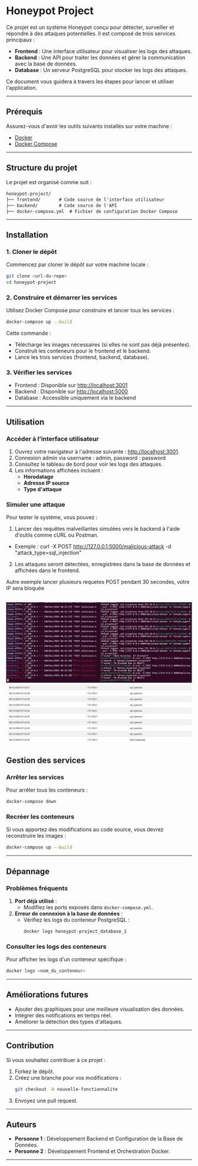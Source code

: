 # Honeypot Project

Ce projet est un système Honeypot conçu pour détecter, surveiller et répondre à des attaques potentielles. Il est composé de trois services principaux :
- **Frontend** : Une interface utilisateur pour visualiser les logs des attaques.
- **Backend** : Une API pour traiter les données et gérer la communication avec la base de données.
- **Database** : Un serveur PostgreSQL pour stocker les logs des attaques.

Ce document vous guidera à travers les étapes pour lancer et utiliser l'application.

---

## Prérequis
Assurez-vous d'avoir les outils suivants installés sur votre machine :
- [Docker](https://www.docker.com/)
- [Docker Compose](https://docs.docker.com/compose/install/)

---

## Structure du projet
Le projet est organisé comme suit :
```
honeypot-project/
├── frontend/       # Code source de l'interface utilisateur
├── backend/        # Code source de l'API
├── docker-compose.yml  # Fichier de configuration Docker Compose
```

---

## Installation
### 1. Cloner le dépôt
Commencez par cloner le dépôt sur votre machine locale :
```bash
git clone <url-du-repo>
cd honeypot-project
```

### 2. Construire et démarrer les services
Utilisez Docker Compose pour construire et lancer tous les services :
```bash
docker-compose up --build
```
Cette commande :
- Télécharge les images nécessaires (si elles ne sont pas déjà présentes).
- Construit les conteneurs pour le frontend et le backend.
- Lance les trois services (frontend, backend, database).

### 3. Vérifier les services
- Frontend : Disponible sur [http://localhost:3001](http://localhost:3001)
- Backend : Disponible sur [http://localhost:5000](http://localhost:5000)
- Database : Accessible uniquement via le backend

---

## Utilisation
### Accéder à l'interface utilisateur
1. Ouvrez votre navigateur à l'adresse suivante : [http://localhost:3001](http://localhost:3001).
2. Connexion admin via username : admin, password : password
2. Consultez le tableau de bord pour voir les logs des attaques.
3. Les informations affichées incluent :
   - **Horodatage**
   - **Adresse IP source**
   - **Type d'attaque**

### Simuler une attaque
Pour tester le système, vous pouvez :
1. Lancer des requêtes malveillantes simulées vers le backend à l'aide d'outils comme cURL ou Postman.
- Exemple : curl -X POST http://127.0.0.1:5000/malicious-attack -d "attack_type=sql_injection"
2. Les attaques seront détectées, enregistrées dans la base de données et affichées dans le frontend.

Autre exemple lancer plusieurs requetes POST pendant 30 secondes, votre IP sera bloquée

![Attaque ddos](image.png)
![Attaque ddos2](image-1.png)
---

## Gestion des services
### Arrêter les services
Pour arrêter tous les conteneurs :
```bash
docker-compose down
```

### Recréer les conteneurs
Si vous apportez des modifications au code source, vous devrez reconstruire les images :
```bash
docker-compose up --build
```

---

## Dépannage
### Problèmes fréquents
1. **Port déjà utilisé** :
   - Modifiez les ports exposés dans `docker-compose.yml`.
2. **Erreur de connexion à la base de données** :
   - Vérifiez les logs du conteneur PostgreSQL :
     ```bash
     docker logs honeypot-project_database_1
     ```

### Consulter les logs des conteneurs
Pour afficher les logs d'un conteneur spécifique :
```bash
docker logs <nom_du_conteneur>
```

---

## Améliorations futures
- Ajouter des graphiques pour une meilleure visualisation des données.
- Intégrer des notifications en temps réel.
- Améliorer la détection des types d'attaques.

---

## Contribution
Si vous souhaitez contribuer à ce projet :
1. Forkez le dépôt.
2. Créez une branche pour vos modifications :
   ```bash
   git checkout -b nouvelle-fonctionnalite
   ```
3. Envoyez une pull request.

---

## Auteurs
- **Personne 1** : Développement Backend et Configuration de la Base de Données.
- **Personne 2** : Développement Frontend et Orchestration Docker.

---